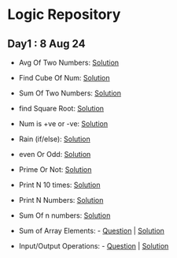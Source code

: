 # Logic Repository

## Day1 : 8 Aug 24
  - Avg Of Two Numbers: [Solution](https://github.com/vanshpatelx/logic/blob/main/CA/Initial/Basic/AvgOfTwoNumbers.cpp)
  - Find Cube Of Num: [Solution](https://github.com/vanshpatelx/logic/blob/main/CA/Initial/Basic/FindCubeOfNum.cpp)
  - Sum Of Two Numbers: [Solution](https://github.com/vanshpatelx/logic/blob/main/CA/Initial/Basic/SumOfTwoNumbers.cpp)
  - find Square Root: [Solution](https://github.com/vanshpatelx/logic/blob/main/CA/Initial/Basic/findSquareRoot.cpp)
  - Num is +ve or -ve: [Solution](https://github.com/vanshpatelx/logic/blob/main/CA/Initial/Conditions/NumPosNeg.cpp)
  - Rain (if/else): [Solution](https://github.com/vanshpatelx/logic/blob/main/CA/Initial/Conditions/Rain.cpp)
  - even Or Odd: [Solution](https://github.com/vanshpatelx/logic/blob/main/CA/Initial/Conditions/evenOrOdd.cpp)
  - Prime Or Not: [Solution](https://github.com/vanshpatelx/logic/blob/main/CA/Initial/loops/PrimeOrNot.cpp)
  - Print N 10 times: [Solution](https://github.com/vanshpatelx/logic/blob/main/CA/Initial/loops/PrintN10times.cpp)
  - Print N Numbers: [Solution](https://github.com/vanshpatelx/logic/blob/main/CA/Initial/loops/PrintNNumbers.cpp)
  - Sum Of n numbers: [Solution](https://github.com/vanshpatelx/logic/blob/main/CA/Initial/loops/SumOfn.cpp)

  - Sum of Array Elements: - [Question](https://takeuforward.org/plus/data-structures-and-algorithm/beginner-problems/basic-arrays/sum-of-array-elements) | [Solution](https://github.com/vanshpatelx/logic/blob/main/TUF/beginners/Array/SumArray.cpp)
  - Input/Output Operations: - [Question](https://takeuforward.org/plus/data-structures-and-algorithm/beginner-problems/language-basics/input-output) | [Solution](https://github.com/vanshpatelx/logic/blob/main/TUF/beginners/langBase/IO.cpp)
